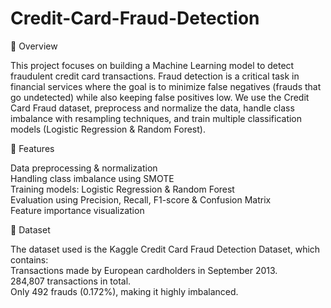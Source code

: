 # Credit-Card-Fraud-Detection
📌 Overview

This project focuses on building a Machine Learning model to detect fraudulent credit card transactions. Fraud detection is a critical task in financial services where the goal is to minimize false negatives (frauds that go undetected) while also keeping false positives low.
We use the Credit Card Fraud dataset, preprocess and normalize the data, handle class imbalance with resampling techniques, and train multiple classification models (Logistic Regression & Random Forest). <br/>

🚀 Features

Data preprocessing & normalization<br/>
Handling class imbalance using SMOTE<br/>
Training models: Logistic Regression & Random Forest<br/>
Evaluation using Precision, Recall, F1-score & Confusion Matrix<br/>
Feature importance visualization<br/>

📂 Dataset

The dataset used is the Kaggle Credit Card Fraud Detection Dataset, which contains:<br/>
Transactions made by European cardholders in September 2013.<br/>
284,807 transactions in total.<br/>
Only 492 frauds (0.172%), making it highly imbalanced.<br/>
